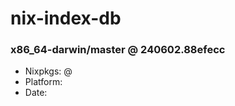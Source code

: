 # nix-index-db
### x86_64-darwin/master @ 240602.88efecc
- Nixpkgs: @[](https://github.com/NixOS/nixpkgs/commit/88efecc7e88048b5e50047735f4481b1c2166973)
- Platform: 
- Date: 
